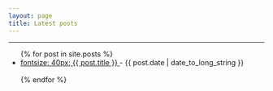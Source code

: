 ```yaml
---
layout: page
title: Latest posts
---
```


<hr>

<ul>
  {% for post in site.posts %}
    <li>
      <a href="{{ post.url }}">
        fontsize: 40px;
        {{ post.title }}
      </a>
      - <time datetime="{{ post.date | date: "%Y-%m-%d" }}">{{ post.date | date_to_long_string }}</time>
    </li>
    <br>
  {% endfor %}
</ul>